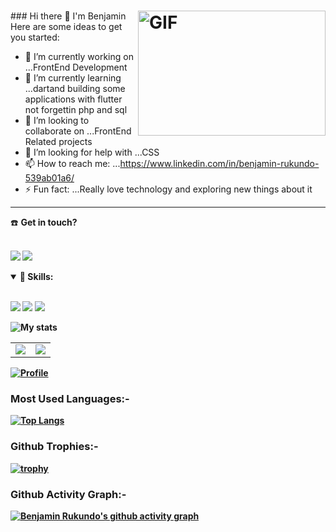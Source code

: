 <h1> <img alt="GIF" src="Gifs/coder.gif" width=300px height=200px align="right"> </h1>
### Hi there 👋 I'm Benjamin
Here are some ideas to get you started:

- 🔭 I’m currently working on ...FrontEnd Development
- 🌱 I’m currently learning ...dartand building some applications with flutter not forgettin php and sql
- 👯 I’m looking to collaborate on ...FrontEnd Related projects 
- 🤔 I’m looking for help with ...CSS
- 📫 How to reach me: ...https://www.linkedin.com/in/benjamin-rukundo-539ab01a6/
- ⚡ Fun fact: ...Really love technology and exploring new things about it

------------------------
<summary>☎️ <b>Get in touch?<b></summary>
<br>
<p align = "center">
  
[<img src="https://img.shields.io/badge/linkedin-%230077B5.svg?&style=for-the-badge&logo=linkedin&logoColor=white" />](https://www.linkedin.com/in/benjamin-rukundo-539ab01a6/)
[<img src="https://img.shields.io/badge/twitter-%231DA1F2.svg?&style=for-the-badge&logo=twitter&logoColor=white" />](https://twitter.com/benja_rukundo) 
  
  <details open>
<summary>🚀 <b>Skills</b>:</summary>

 <br>

<p align="left">
  <img src="https://img.shields.io/badge/c++-%23F05033.svg?&style=for-the-badge&logo=c&logoColor=white"/>
  <img src="https://img.shields.io/badge/javascript-%23F7DF1E.svg?&style=for-the-badge&logo=javascript&logoColor=white"/>
  <img src="https://img.shields.io/badge/sql-%23339933.svg?&style=for-the-badge&logo=sql&logoColor=white"/>
<!--   <img src="https://img.shields.io/badge/git-%23F05033.svg?&style=for-the-badge&logo=git&logoColor=white"/> -->

</p>
</details>
  
  
![My stats](https://github-readme-stats.vercel.app/api?username=rukundob451)

<table><tr><td><img src="https://github-readme-stats.vercel.app/api/top-langs/?username=rukundob451&layout=compact"/></td><td><img src="https://github-readme-streak-stats.herokuapp.com/?user=rukundob451"/></td></tr></table>
  
  [![Profile](https://Visitor-badge.glitch.me/badge?page_id=rukundob451.profileviews-badge)](https://github.com/rukundob451)
  
  ### Most Used Languages:-
[![Top Langs](https://github-readme-stats.vercel.app/api/top-langs/?username=rukundob451&layout=compact&theme=vision-friendly-dark&langs_count=6)](https://github.com/rukundob451/github-readme-stats)
  
  ### Github Trophies:-
[![trophy](https://github-profile-trophy.vercel.app/?username=rukundob451&theme=gruvbox)](https://github.com/rukundob451/github-profile-trophy)


### Github Activity Graph:-
[![Benjamin Rukundo's github activity graph](https://activity-graph.herokuapp.com/graph?username=rukundob451&theme=react-dark)](https://github.com/rukundob451/github-readme-activity-graph)
